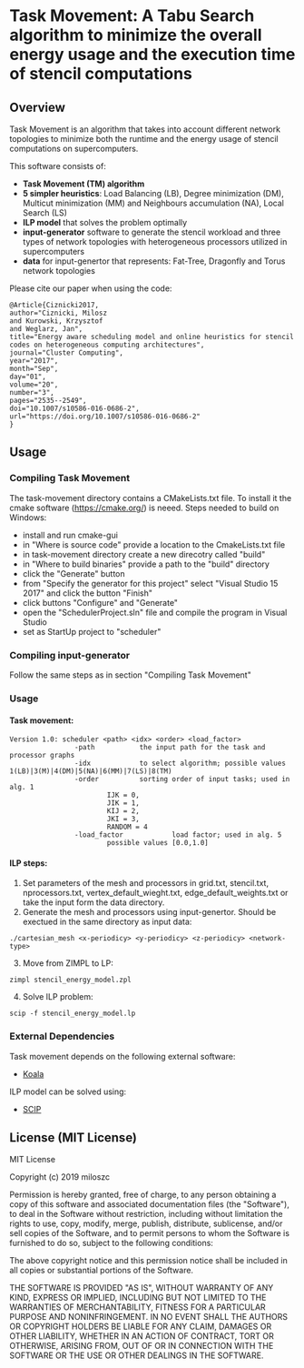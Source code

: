 # Task Movement: A Tabu Search algorithm to minimize the overall energy usage and the execution time of stencil computations

## Overview

Task Movement is an algorithm that takes into account different network topologies to minimize both the runtime
and the energy usage of stencil computations on supercomputers.

This software consists of:
* **Task Movement (TM) algorithm**
* **5 simpler heuristics**: Load Balancing (LB), Degree minimization (DM), Multicut
minimization (MM) and Neighbours accumulation (NA), Local Search (LS)
* **ILP model** that solves the problem optimally
* **input-generator** software to generate the stencil workload and three types of network topologies with heterogeneous processors utilized in supercomputers
* **data** for input-genertor that represents: Fat-Tree, Dragonfly and Torus network topologies

Please cite our paper when using the code:

```
@Article{Ciznicki2017,
author="Ciznicki, Milosz
and Kurowski, Krzysztof
and Weglarz, Jan",
title="Energy aware scheduling model and online heuristics for stencil codes on heterogeneous computing architectures",
journal="Cluster Computing",
year="2017",
month="Sep",
day="01",
volume="20",
number="3",
pages="2535--2549",
doi="10.1007/s10586-016-0686-2",
url="https://doi.org/10.1007/s10586-016-0686-2"
}
```

## Usage

### Compiling Task Movement

The task-movement directory contains a CMakeLists.txt file. To install it the cmake software (https://cmake.org/) is neeed. 
Steps needed to build on Windows:

* install and run cmake-gui
* in "Where is source code" provide a location to the CmakeLists.txt file
* in task-movement directory create a new direcotry called "build"
* in "Where to build binaries" provide a path to the "build" directory
* click the "Generate" button 
* from "Specify the generator for this project" select "Visual Studio 15 2017" and click the button "Finish"
* click buttons "Configure" and "Generate"
* open the "SchedulerProject.sln" file and compile the program in Visual Studio
* set as StartUp project to "scheduler"

### Compiling input-generator

Follow the same steps as in section "Compiling Task Movement"
  
### Usage

#### Task movement:

```
Version 1.0: scheduler <path> <idx> <order> <load_factor>
                -path           the input path for the task and processor graphs
                -idx            to select algorithm; possible values 1(LB)|3(M)|4(DM)|5(NA)|6(MM)|7(LS)|8(TM)
                -order          sorting order of input tasks; used in alg. 1
                        IJK = 0,
                        JIK = 1,
                        KIJ = 2,
                        JKI = 3,
                        RANDOM = 4
                -load_factor            load factor; used in alg. 5
                        possible values [0.0,1.0]
```
						
#### ILP steps:

1. Set parameters of the mesh and processors in grid.txt, stencil.txt, nprocessors.txt, vertex_default_wieght.txt, edge_default_weights.txt or take the input form the data directory.
2. Generate the mesh and processors using input-genertor. Should be exectued in the same directory as input data:

```
./cartesian_mesh <x-periodicy> <y-periodicy> <z-periodicy> <network-type>
```

3. Move from ZIMPL to LP:

```
zimpl stencil_energy_model.zpl
```

4. Solve ILP problem:

```
scip -f stencil_energy_model.lp
```

### External Dependencies

Task movement depends on the following external software:

* [Koala](http://koala.os.niwa.gda.pl/api/)

ILP model can be solved using:

* [SCIP](https://scip.zib.de/)

## License (MIT License)

MIT License

Copyright (c) 2019 miloszc

Permission is hereby granted, free of charge, to any person obtaining a copy
of this software and associated documentation files (the "Software"), to deal
in the Software without restriction, including without limitation the rights
to use, copy, modify, merge, publish, distribute, sublicense, and/or sell
copies of the Software, and to permit persons to whom the Software is
furnished to do so, subject to the following conditions:

The above copyright notice and this permission notice shall be included in all
copies or substantial portions of the Software.

THE SOFTWARE IS PROVIDED "AS IS", WITHOUT WARRANTY OF ANY KIND, EXPRESS OR
IMPLIED, INCLUDING BUT NOT LIMITED TO THE WARRANTIES OF MERCHANTABILITY,
FITNESS FOR A PARTICULAR PURPOSE AND NONINFRINGEMENT. IN NO EVENT SHALL THE
AUTHORS OR COPYRIGHT HOLDERS BE LIABLE FOR ANY CLAIM, DAMAGES OR OTHER
LIABILITY, WHETHER IN AN ACTION OF CONTRACT, TORT OR OTHERWISE, ARISING FROM,
OUT OF OR IN CONNECTION WITH THE SOFTWARE OR THE USE OR OTHER DEALINGS IN THE
SOFTWARE.

